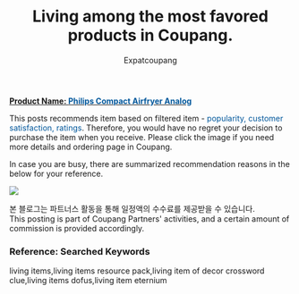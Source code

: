 ﻿---
layout: post
title:  "Living among the most favored products in Coupang."
author: Expatcoupang
categories: [ Living ]
tags: [living items,living items resource pack,living item of decor crossword clue,living items dofus,living item eternium]
image: https://thumbnail7.coupangcdn.com/thumbnails/remot…/27/13/8/e5f2f2a1-9537-4d16-aa17-6d6fe12ae7d8.jpg 
---

<a href="https://link.coupang.com/a/lNvKa"><b>Product Name: <font color='#01579B'>Philips Compact Airfryer Analog</font></b></a>

This posts recommends item based on filtered item - <font color='#01579B'>popularity, customer satisfaction, ratings</font>.
Therefore, you would have no regret your decision to purchase the item when you receive.
Please click the image if you need more details and ordering page in Coupang. 

In case you are busy, there are summarized recommendation reasons in the below for your reference. 

<a href="https://link.coupang.com/a/lNvKa"><img src="https://thumbnail7.coupangcdn.com/thumbnails/remot…27244063-00d66459-73ac-49e8-a279-c9f113439eb3.jpg"></a> 

본 블로그는 파트너스 활동을 통해 일정액의 수수료를 제공받을 수 있습니다.<br>
This posting is part of Coupang Partners' activities, and a certain amount of commission is provided accordingly.

### Reference: Searched Keywords  
living items,living items resource pack,living item of decor crossword clue,living items dofus,living item eternium